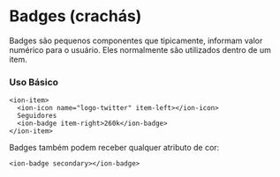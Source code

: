 # Badges (crachás)

Badges são pequenos componentes que tipicamente, informam valor numérico para o usuário. Eles normalmente são utilizados dentro de um item.


### Uso Básico

	<ion-item>
	  <ion-icon name="logo-twitter" item-left></ion-icon>
	  Seguidores
	  <ion-badge item-right>260k</ion-badge>
	</ion-item>

Badges também podem receber qualquer atributo de cor:

	<ion-badge secondary></ion-badge>